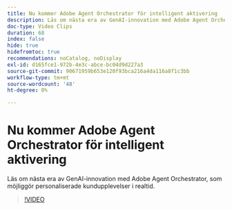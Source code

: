 ```yaml
---
title: Nu kommer Adobe Agent Orchestrator för intelligent aktivering
description: Läs om nästa era av GenAI-innovation med Adobe Agent Orchestrator, som möjliggör personaliserade kundupplevelser i realtid.
doc-type: Video Clips
duration: 68
index: false
hide: true
hidefromtoc: true
recommendations: noCatalog, noDisplay
exl-id: d165fce1-972b-4e3c-abce-bc04d9d227a3
source-git-commit: 90671959b653e120f93bca216a4da116a8f1c3bb
workflow-type: tm+mt
source-wordcount: '48'
ht-degree: 0%

---
```


# Nu kommer Adobe Agent Orchestrator för intelligent aktivering

Läs om nästa era av GenAI-innovation med Adobe Agent Orchestrator, som möjliggör personaliserade kundupplevelser i realtid.

<!-- 62_S653_3442539_67_introducing-adobes-agent-orchestrator-for-intelligent-activation -->
>[!VIDEO](https://video.tv.adobe.com/v/3458205/?learn=on&enablevpops=true)
